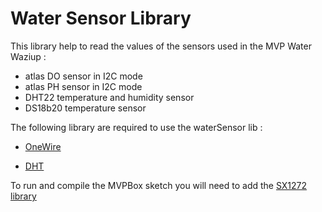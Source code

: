 # Water Sensor Library


This library help to read the values of the sensors used in the MVP Water Waziup :
 
 - atlas DO sensor in I2C mode
 - atlas PH sensor in I2C mode
 - DHT22 temperature and humidity sensor
 - DS18b20 temperature sensor





The following library are required to use the waterSensor lib :

  - [OneWire](https://github.com/RobTillaart/Arduino/tree/master/libraries/DHTlib)

  - [DHT](https://github.com/blissillour/water-sensors/tree/master/libraries/DHT)


To run and compile the MVPBox sketch you will need to add the [SX1272 library](https://github.com/CongducPham/LowCostLoRaGw/tree/master/Arduino/libraries/SX1272)
